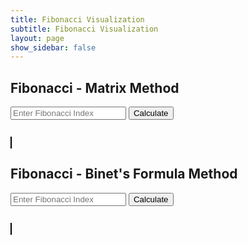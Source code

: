 ```yaml
---
title: Fibonacci Visualization
subtitle: Fibonacci Visualization
layout: page
show_sidebar: false
---
```


<style>
        canvas {
            border: 1px solid #000;
        }
</style>
<body>
    <h2>Fibonacci - Matrix Method</h2>
    <input type="number" id="matrixIndex" placeholder="Enter Fibonacci Index" />
    <button onclick="fetchFibonacci('matrix', document.getElementById('matrixIndex').value)">Calculate</button>
    <pre id="matrixResult"></pre>
    <canvas id="matrixCanvas" width="500" height="500"></canvas>
    <h2>Fibonacci - Binet's Formula Method</h2>
    <input type="number" id="binetIndex" placeholder="Enter Fibonacci Index" />
    <button onclick="fetchFibonacci('binet', document.getElementById('binetIndex').value)">Calculate</button>
    <pre id="binetResult"></pre>
    <canvas id="binetCanvas" width="500" height="500"></canvas>

<script>
// fetchFibonacci function fetches fibonacci data from an API using the provided method and index
function fetchFibonacci(method, index) {
    // make a fetch request to the fibonacci API endpoint with the specified method and index
    fetch(`https://ww3.stu.nighthawkcodingsociety.com/api/fibonacci/${method}/${index}`)
    .then(response => response.json()) // Parse the response as JSON
    .then(data => {
        // update the result display with the fetched fibonacci data in string format
        document.getElementById(method + 'Result').textContent = JSON.stringify(data);
        
        // draw a fibonacci swirl using the fetched data and the specified method
        drawFibonacciSwirl(data.result, method);
    })
    .catch(error => {
        // log an error message to the console if there is an issue with the API request
        console.error('Error:', error);
    });
}

// function draws a visual representation of a fibonacci swirl on a canvas
function drawFibonacciSwirl(fibonacciArray, method) {
    const canvas = document.getElementById(`${method}Canvas`);
    const ctx = canvas.getContext('2d');
    const centerX = canvas.width / 2;
    const centerY = canvas.height / 2;
    const radiusFactor = 5;

    // clear the canvas before drawing the new fibonacci swirl
    ctx.clearRect(0, 0, canvas.width, canvas.height);

    // check if fibonacciArray is an array before iterating through it
    if (Array.isArray(fibonacciArray)) {
        // iterate through the fibonacci array using a for loop
        for (let index = 0; index < fibonacciArray.length; index++) {
            // retrieve the fibonacci value at the current index
            const value = fibonacciArray[index];
            
            // calculate the angle and radius for each point in the swirl
            const angle = index * 10; // Adjust the angle increment for a better swirl
            const radius = value * radiusFactor;

            // calculate the coordinates for each point based on the angle and radius
            const x = centerX + radius * Math.cos(angle);
            const y = centerY + radius * Math.sin(angle);

            // draw a point on the canvas
            ctx.beginPath();
            ctx.arc(x, y, 2, 0, 2 * Math.PI);
            ctx.fillStyle = 'blue';
            ctx.fill();
            ctx.closePath();
        }
    }
}
</script>
</body>

